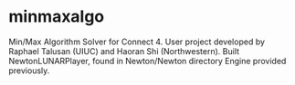 # minmaxalgo
Min/Max Algorithm Solver for Connect 4.
User project developed by Raphael Talusan (UIUC) and Haoran Shi (Northwestern). Built NewtonLUNARPlayer, found in Newton/Newton directory
Engine provided previously.
